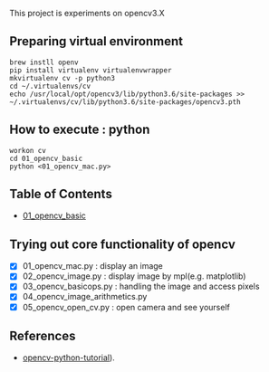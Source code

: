 This project is experiments on opencv3.X


## Preparing virtual environment
```
brew instll openv
pip install virtualenv virtualenvwrapper
mkvirtualenv cv -p python3
cd ~/.virtualenvs/cv
echo /usr/local/opt/opencv3/lib/python3.6/site-packages >> ~/.virtualenvs/cv/lib/python3.6/site-packages/opencv3.pth
```

## How to execute : python

```
workon cv
cd 01_opencv_basic
python <01_opencv_mac.py>
```


## Table of Contents

- [01_opencv_basic](#updating-to-new-releases)


## Trying out core functionality of opencv

- [x] 01_opencv_mac.py : display an image
- [x] 02_opencv_image.py : display image by mpl(e.g. matplotlib)
- [x] 03_opencv_basicops.py : handling the image and access pixels
- [x] 04_opencv_image_arithmetics.py
- [x] 05_opencv_open_cv.py : open camera and see yourself

## References

* [opencv-python-tutorial](http://docs.opencv.org/master/)).